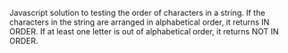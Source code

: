 Javascript solution to testing the order of characters in a string. If the characters in the string are arranged in alphabetical order, it returns IN ORDER. If at least one letter is out of alphabetical order, it returns NOT IN ORDER.
